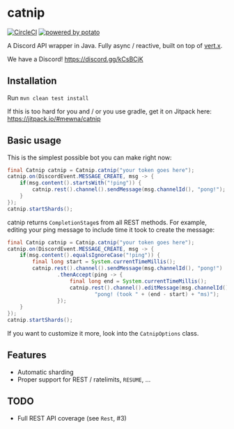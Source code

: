 # catnip

[![CircleCI](https://circleci.com/gh/mewna/catnip.svg?style=svg)](https://circleci.com/gh/mewna/catnip)
[![powered by potato](https://img.shields.io/badge/powered%20by-potato-%23db325c.svg)](https://mewna.com/)

A Discord API wrapper in Java. Fully async / reactive, built on top of
[vert.x](https://vertx.io).

We have a Discord! https://discord.gg/kCsBCjK

## Installation

Run `mvn clean test install`

If this is too hard for you and / or you use gradle, get it on Jitpack here: https://jitpack.io/#mewna/catnip

## Basic usage

This is the simplest possible bot you can make right now:

```Java
final Catnip catnip = Catnip.catnip("your token goes here");
catnip.on(DiscordEvent.MESSAGE_CREATE, msg -> {
    if(msg.content().startsWith("!ping")) {
        catnip.rest().channel().sendMessage(msg.channelId(), "pong!");
    }
});
catnip.startShards();
```

catnip returns `CompletionStage`s from all REST methods. For example,
editing your ping message to include time it took to create the
message:

```Java
final Catnip catnip = Catnip.catnip("your token goes here");
catnip.on(DiscordEvent.MESSAGE_CREATE, msg -> {
    if(msg.content().equalsIgnoreCase("!ping")) {
        final long start = System.currentTimeMillis();
        catnip.rest().channel().sendMessage(msg.channelId(), "pong!")
                .thenAccept(ping -> {
                    final long end = System.currentTimeMillis();
                    catnip.rest().channel().editMessage(msg.channelId(), ping.id(),
                            "pong! (took " + (end - start) + "ms)");
                });
    }
});
catnip.startShards();
```

If you want to customize it more, look into the `CatnipOptions` class.

## Features

- Automatic sharding
- Proper support for REST / ratelimits, `RESUME`, ...

## TODO

- Full REST API coverage (see `Rest`, #3)
